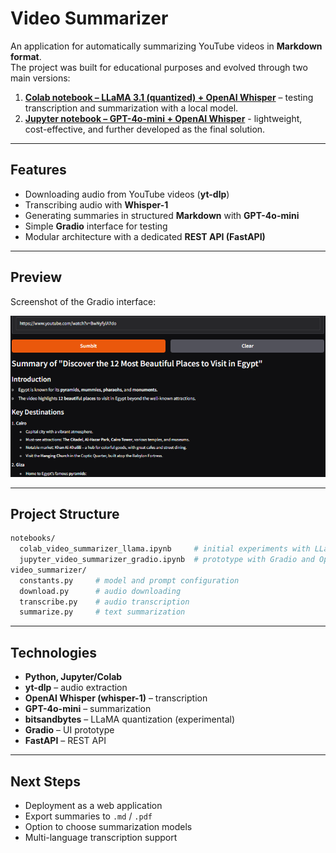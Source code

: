 # Video Summarizer
An application for automatically summarizing YouTube videos in **Markdown format**.  
The project was built for educational purposes and evolved through two main versions:
1. **[Colab notebook – LLaMA 3.1 (quantized) + OpenAI Whisper](/notebooks/colab_video_summarizer_llama.ipynb)** – testing transcription and summarization with a local model.
2.  **[Jupyter notebook – GPT-4o-mini + OpenAI Whisper](/notebooks/jupyter_video_summarizer_gradio.ipynb)** - lightweight, cost-effective, and further developed as the final solution.

---
## Features
- Downloading audio from YouTube videos (**yt-dlp**)
- Transcribing audio with **Whisper-1**
- Generating summaries in structured **Markdown** with **GPT-4o-mini**
- Simple **Gradio** interface for testing
- Modular architecture with a dedicated **REST API (FastAPI)**

---
## Preview
Screenshot of the Gradio interface:

![Gradio Interface](/attachments/gradio.png)


---
## Project Structure

``` bash
notebooks/
  colab_video_summarizer_llama.ipynb     # initial experiments with LLaMA
  jupyter_video_summarizer_gradio.ipynb  # prototype with Gradio and OpenAI
video_summarizer/
  constants.py     # model and prompt configuration
  download.py      # audio downloading
  transcribe.py    # audio transcription
  summarize.py     # text summarization
```

---
## Technologies
- **Python, Jupyter/Colab**
- **yt-dlp** – audio extraction
- **OpenAI Whisper (whisper-1)** – transcription
- **GPT-4o-mini** – summarization
- **bitsandbytes** – LLaMA quantization (experimental)
- **Gradio** – UI prototype
- **FastAPI** – REST API

---
## Next Steps
- Deployment as a web application 
- Export summaries to `.md` / `.pdf`
- Option to choose summarization models
- Multi-language transcription support